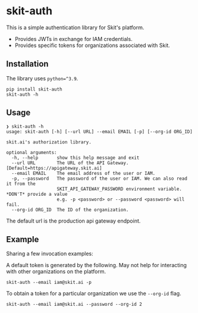 # skit-auth

This is a simple authentication library for Skit's platform.

- Provides JWTs in exchange for IAM credentials.
- Provides specific tokens for organizations associated with Skit.


## Installation
The library uses `python=^3.9`.

```shell
pip install skit-auth
skit-auth -h
```

## Usage

```
❯ skit-auth -h
usage: skit-auth [-h] [--url URL] --email EMAIL [-p] [--org-id ORG_ID]

skit.ai's authorization library.

optional arguments:
  -h, --help       show this help message and exit
  --url URL        The URL of the API Gateway. [Default=https://apigateway.skit.ai]
  --email EMAIL    The email address of the user or IAM.
  -p, --password   The password of the user or IAM. We can also read it from the
                   SKIT_API_GATEWAY_PASSWORD environment variable. *DON'T* provide a value
                   e.g. -p <password> or --password <password> will fail.
  --org-id ORG_ID  The ID of the organization.
```

The default url is the production api gateway endpoint.

## Example

Sharing a few invocation examples:

A default token is generated by the following. May not help for interacting with other organizations on the platform.
```shell
skit-auth --email iam@skit.ai -p
```

To obtain a token for a particular organization we use the `--org-id` flag.

```shell
skit-auth --email iam@skit.ai --password --org-id 2
```
